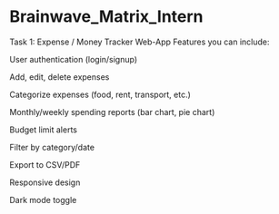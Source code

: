 # Brainwave_Matrix_Intern
Task 1:
Expense / Money Tracker Web-App
Features you can include:

User authentication (login/signup)

Add, edit, delete expenses

Categorize expenses (food, rent, transport, etc.)

Monthly/weekly spending reports (bar chart, pie chart)

Budget limit alerts

Filter by category/date

Export to CSV/PDF

Responsive design

Dark mode toggle
